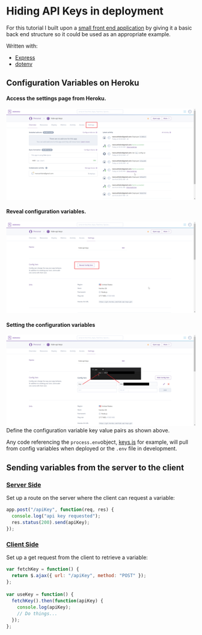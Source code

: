 # Hiding API Keys in deployment

For this tutorial I built upon a [small front end application](https://github.com/marcushilaire/giphy) by giving it a basic back end structure so it could be used as an appropriate example.

Written with:

- [Express](https://www.npmjs.com/package/express)
- [dotenv](https://www.npmjs.com/package/dotenv)

## Configuration Variables on Heroku

#### Access the settings page from Heroku.

![](./instructionalImages/HerokuA.png)

#### Reveal configuration variables.

![](./instructionalImages/HerokuB.png)

#### Setting the configuration variables

![](./instructionalImages/HerokuC.png)
Define the configuration variable key value pairs as shown above.

Any code referencing the `process.env`object, [keys.js](keys.js) for example, will pull from config variables when deployed or the `.env` file in development.

## Sending variables from the server to the client

### [Server Side](server.js)

Set up a route on the server where the client can request a variable:

```js
app.post("/apiKey", function(req, res) {
  console.log("api key requested");
  res.status(200).send(apiKey);
});
```

### [Client Side](./public/logic/logic.js)

Set up a get request from the client to retrieve a variable:

```js
var fetchKey = function() {
  return $.ajax({ url: "/apiKey", method: "POST" });
};

var useKey = function() {
  fetchKey().then(function(apiKey) {
    console.log(apiKey);
    // Do things...
  });
};
```
